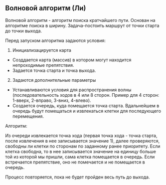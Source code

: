 ## Волновой алгоритм (Ли)
Волновой алгоритм - алгоритм поиска кратчайшего пути. Основан на алгоритме поиска в ширину. Задача-постоить маршрут от точки старта до точки выхода.

Перед запуском алгоритма задаются условия:

1. Инициализацируется карта
+ Созддается карта (массив) в котором могут находится непроходимые препятствия.
+ Задается точка старта и точка выхода.

2. Задаются дополнительные параметры
+ Устанавливаются условия для распространения волны (последовательность ходов в 4 или 8 сторон. Пример для 4 сторон: 1-вверх, 2-вправо, 3-вниз, 4-влево).
+ Создается очередь, куда помещается точка старта. Вдальнейшем в очередь будут помещаться и извлекаться клетки для последующего перемещения.


Алгоритм:

Из очереди извлекается точка хода (первая точка хода - точка старта, после извлечения в нее записывается значение 1), далее проверяются, свободны ли клетки по сторонам по заданному ранее приоритету. Если клетка свободна, то в нее записывается значение на единицу больше той из которой мы пришли, сама клетка помещается в очередь. Если встречается препятствие, оно не помечается и не помещается в очередь. 

Процесс повторяется, пока не будет пройден весь путь до выхода.
